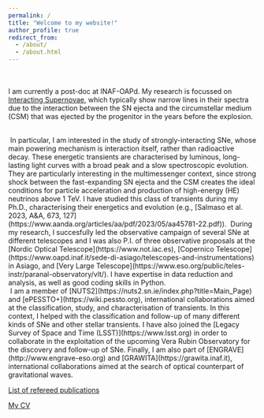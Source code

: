 ```yaml
---
permalink: /
title: "Welcome to my website!"
author_profile: true
redirect_from: 
  - /about/
  - /about.html
---
```

  
<br/><br/>
I am currently a post-doc at INAF-OAPd. My research is focussed on [Interacting Supernovae](https://sngroup.oapd.inaf.it/interacting_SNe.html), which typically show narrow lines in their spectra due to the interaction between the SN ejecta and the circumstellar medium (CSM) that was ejected by the progenitor in the years before the explosion.  

<br/>
 In particular, I am interested in the study of strongly-interacting SNe, whose main powering mechanism is interaction itself, rather than radioactive decay. These energetic transients are characterised by luminous, long-lasting light curves with a broad peak and a slow spectroscopic evolution. They are particularly interesting in the multimessenger context, since strong shock between the fast-expanding SN ejecta and the CSM creates the ideal conditions for particle acceleration and production of high-energy (HE) neutrinos above 1 TeV. I have studied this class of transients during my Ph.D., characterising their energetics and evolution (e.g., [Salmaso et al. 2023, A&A, 673, 127](https://www.aanda.org/articles/aa/pdf/2023/05/aa45781-22.pdf)).  During my research, I succesfully led the observative campaign of several SNe at different telescopes and I was also P.I. of three observative proposals at the [Nordic Optical Telescope](https://www.not.iac.es), [Copernico Telescope](https://www.oapd.inaf.it/sede-di-asiago/telescopes-and-instrumentations) in Asiago, and [Very Large Telescope](https://www.eso.org/public/teles-instr/paranal-observatory/vlt/). I have expertise in data reduction and analysis, as well as good coding skills in Python.  

<br/>
 I am a member of [NUTS2](https://nuts2.sn.ie/index.php?title=Main_Page) and [ePESSTO+](https://wiki.pessto.org), international collaborations aimed at the classification, study, and characterisation of transients. In this context, I helped with the classification and follow-up of many different kinds of SNe and other stellar transients. I have also joined the [Legacy Survey of Space and Time (LSST)](https://www.lsst.org) in order to collaborate in the exploitation of the upcoming Vera Rubin Observatory for the discovery and follow-up of SNe. Finally, I am also part of [ENGRAVE](http://www.engrave-eso.org) and [GRAWITA](https://grawita.inaf.it), international collaborations aimed at the search of optical counterpart of gravitational waves.  

<br/>

[List of refereed publications](https://ui.adsabs.harvard.edu/search/filter_property_fq_property=AND&filter_property_fq_property=property%3A%22refereed%22&fq=%7B!type%3Daqp%20v%3D%24fq_property%7D&fq_property=(property%3A%22refereed%22)&p_=0&q=%20author%3A%22salmaso%2C%20i.%22&sort=date%20desc%2C%20bibcode%20desc)  

[My CV](/files/CV_Irene_Salmaso.pdf)  

